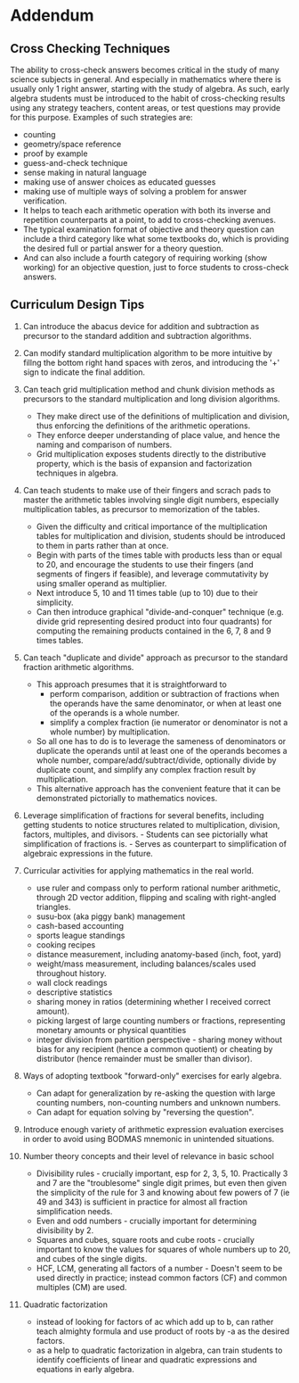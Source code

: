 # Addendum

## Cross Checking Techniques

The ability to cross-check answers becomes critical in the study of many science subjects in general. And especially in mathematics where there is usually only 1 right answer, starting with the study of algebra. As such, early algebra students must be introduced to the habit of cross-checking results using any strategy teachers, content areas, or test questions may provide for this purpose. Examples of such strategies are:

- counting
- geometry/space reference
- proof by example
- guess-and-check technique
- sense making in natural language
- making use of answer choices as educated guesses
- making use of multiple ways of solving a problem for answer verification.
- It helps to teach each arithmetic operation with both its inverse and repetition counterparts at a point, to add to cross-checking avenues.
- The typical examination format of objective and theory question can include a third category like what some textbooks do, which is providing the desired full or partial answer for a theory question.
- And can also include a fourth category of requiring working (show working) for an objective question, just to force students to cross-check answers.

## Curriculum Design Tips

1. Can introduce the abacus device for addition and subtraction as precursor to the standard addition and subtraction algorithms.

2. Can modify standard multiplication algorithm to be more intuitive by fillng the bottom right hand spaces with zeros, and introducing the '+' sign to indicate the final addition.

3. Can teach grid multiplication method and chunk division methods as precursors to the standard multiplication and long division algorithms.

   - They make direct use of the definitions of multiplication and division, thus enforcing the definitions of the arithmetic operations.
   - They enforce deeper understanding of place value, and hence the naming and comparison of numbers.
   - Grid multiplication exposes students directly to the distributive property, which is the basis of expansion and factorization techniques in algebra.

4. Can teach students to make use of their fingers and scrach pads to master the arithmetic tables involving single digit numbers, especially multiplication tables, as precursor to memorization of the tables.

   - Given the difficulty and critical importance of the multiplication tables for multiplication and division, students should be introduced to them in parts rather than at once.
   - Begin with parts of the times table with products less than or equal to 20, and encourage the students to use their fingers (and segments of fingers if feasible), and leverage commutativity by using smaller operand as multiplier.
   - Next introduce 5, 10 and 11 times table (up to 10) due to their simplicity.
   - Can then introduce graphical "divide-and-conquer" technique (e.g. divide grid representing desired product into four quadrants) for computing the remaining products contained in the 6, 7, 8 and 9 times tables.

5. Can teach "duplicate and divide" approach as precursor to the standard fraction arithmetic algorithms.

   - This approach presumes that it is straightforward to
     - perform comparison, addition or subtraction of fractions when the operands have the same denominator, or when at least one of the operands is a whole number.
     - simplify a complex fraction (ie numerator or denominator is not a whole number) by multiplication.
   - So all one has to do is to leverage the sameness of denominators or duplicate the operands until at least one of the operands becomes a whole number, compare/add/subtract/divide, optionally divide by duplicate count, and simplify any complex fraction result by multiplication.
   - This alternative approach has the convenient feature that it can be demonstrated pictorially to mathematics novices.

6. Leverage simplification of fractions for several benefits, including getting students to notice structures related to multiplication,
   division, factors, multiples, and divisors. - Students can see pictorially what simplification of fractions is. - Serves as counterpart to simplification of algebraic expressions in the future.

7. Curricular activities for applying mathematics in the real world.

   - use ruler and compass only to perform rational number arithmetic, through 2D vector addition, flipping and scaling with right-angled triangles.
   - susu-box (aka piggy bank) management
   - cash-based accounting
   - sports league standings
   - cooking recipes
   - distance measurement, including anatomy-based (inch, foot, yard)
   - weight/mass measurement, including balances/scales used throughout history.
   - wall clock readings
   - descriptive statistics
   - sharing money in ratios (determining whether I received correct amount).
   - picking largest of large counting numbers or fractions, representing monetary amounts or physical quantities
   - integer division from partition perspective - sharing money without bias for any recipient (hence a common quotient) or cheating by distributor (hence remainder must be smaller than divisor).

8. Ways of adopting textbook "forward-only" exercises for early algebra.

   - Can adapt for generalization by re-asking the question with large counting numbers, non-counting numbers and unknown numbers.
   - Can adapt for equation solving by "reversing the question".

9. Introduce enough variety of arithmetic expression evaluation exercises in order to avoid using BODMAS mnemonic in unintended situations.

10. Number theory concepts and their level of relevance in basic school

    - Divisibility rules - crucially important, esp for 2, 3, 5, 10. Practically 3 and 7 are the "troublesome" single digit primes, but even then given the simplicity of the rule for 3 and knowing about few powers of 7 (ie 49 and 343) is sufficient in practice for almost all fraction simplification needs.
    - Even and odd numbers - crucially important for determining divisibility by 2.
    - Squares and cubes, square roots and cube roots - crucially important to know the values for squares of whole numbers up to 20, and cubes of the single digits.
    - HCF, LCM, generating all factors of a number - Doesn't seem to be used directly in practice; instead common factors (CF) and common multiples (CM) are used.

11. Quadratic factorization
    - instead of looking for factors of ac which add up to b, can rather teach almighty formula and use product of roots by -a as the desired factors.
    - as a help to quadratic factorization in algebra, can train students to identify coefficients of linear and quadratic expressions and equations in early algebra.

